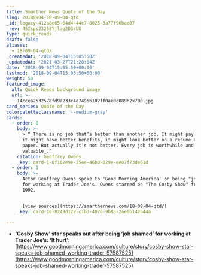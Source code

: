 ```yaml
---
title: Smarther News Quote of the Day
slug: 20180904-18-09-04-qtd
_id: legacy-412a8e65-64d4-44c7-8025-3a77f96bae87
_rev: 45Isps23253Yjlaq2D3rbU
type: quick_reads
draft: false
aliases:
  - 18-09-04-qtd/
_createdAt: '2018-09-04T15:05:50Z'
_updatedAt: '2021-03-27T21:28:04Z'
date: '2018-09-04T15:05:50+00:00'
lastmod: '2018-09-04T15:05:50+00:00'
weight: 50
featured_image:
  alt: Quick Reads background image
  url: >-
    14ccea2532578fd9a233c4e74956102ff0ae0c08962x700.jpg
card_series: Quote of the Day
colorpaletteclassname: '--medium-gray'
cards:
  - order: 0
    body: >-
      > “_There is no job that’s better than another job. It might pay better,
      it might have better benefits, it might look better on a resume and on
      paper. But actually it’s not better. Every job is worthwhile and
      valuable_.”
    citation: Geoffrey Owens
    _key: card-1-0f162e9e-254e-46b0-829e-ee07f73de61d
  - order: 1
    body: >-
      Actor Geoffrey Owens spoke to 'Good Morning America' on being "job shamed"
      for working at Trader Joe's. Owens starred on "The Cosby Show" from 1985 -
      1992.


      [view sources](https://smarthernews.com/18-09-04-qtd/)
    _key: card-10-8249d122-c1b3-407b-9b83-2ae6b142b44a

---
```

* **‘Cosby Show’ star speaks out after being ‘job shamed’ for working at Trader Joe’s: ‘It hurt’:**  
[https://www.goodmorningamerica.com/culture/story/cosby-show-star-speaks-job-shamed-working-trader-57587525](https://www.goodmorningamerica.com/culture/story/cosby-show-star-speaks-job-shamed-working-trader-57587525)